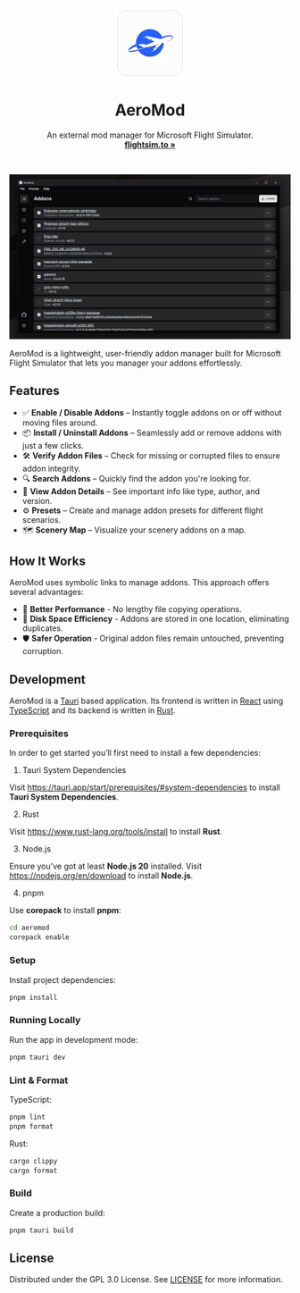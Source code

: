 <div align="center">
  <img align="center" width="128px" src="./crates/aeromod-tauri/icons/128x128@2x.png" />
  <h1 align="center"><b>AeroMod</b></h1>
  <p align="center">
		An external mod manager for Microsoft Flight Simulator.
    <br />
    <a href="https://flightsim.to/file/79373/aeromod"><strong>flightsim.to »</strong></a>
  </p>
</div>

<br/>

![App Screenshot](./.github/screenshot.png)

AeroMod is a lightweight, user-friendly addon manager built for
Microsoft Flight Simulator that lets you manager your addons effortlessly.

## Features

- ✅ **Enable / Disable Addons** – Instantly toggle addons on or off without moving files around.
- 📦 **Install / Uninstall Addons** – Seamlessly add or remove addons with just a few clicks.
- 🛠️ **Verify Addon Files** – Check for missing or corrupted files to ensure addon integrity.
- 🔍 **Search Addons** – Quickly find the addon you're looking for.
- 🧩 **View Addon Details** – See important info like type, author, and version.
- ⚙️ **Presets** – Create and manage addon presets for different flight scenarios.
- 🗺️ **Scenery Map** – Visualize your scenery addons on a map.

## How It Works

AeroMod uses symbolic links to manage addons. This approach offers several advantages:

- 🚀 **Better Performance** - No lengthy file copying operations.
- 🍃 **Disk Space Efficiency** - Addons are stored in one location, eliminating duplicates.
- 🛡️ **Safer Operation** - Original addon files remain untouched, preventing corruption.

## Development

AeroMod is a [Tauri](https://tauri.app) based application. Its frontend
is written in [React](https://react.dev) using [TypeScript](https://www.typescriptlang.org)
and its backend is written in [Rust](https://www.rust-lang.org).

### Prerequisites

In order to get started you’ll first need to install a few dependencies:

1. Tauri System Dependencies

Visit https://tauri.app/start/prerequisites/#system-dependencies to install
**Tauri System Dependencies**.

2. Rust

Visit https://www.rust-lang.org/tools/install to install **Rust**.

3. Node.js

Ensure you've got at least **Node.js 20** installed. Visit https://nodejs.org/en/download
to install **Node.js**.

4. pnpm

Use **corepack** to install **pnpm**:

```sh
cd aeromod
corepack enable
```

### Setup

Install project dependencies:

```sh
pnpm install
```

### Running Locally

Run the app in development mode:

```sh
pnpm tauri dev
```

### Lint & Format

TypeScript:

```sh
pnpm lint
pnpm format
```

Rust:

```sh
cargo clippy
cargo format
```

### Build

Create a production build:

```sh
pnpm tauri build
```

## License

Distributed under the GPL 3.0 License. See [LICENSE](LICENSE) for more information.
